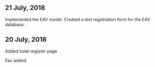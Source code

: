 21 July, 2018
---
Implemented the EAV model. Created a test registration form for the EAV database.

20 July, 2018
---
Added hotel register page

Eav added
